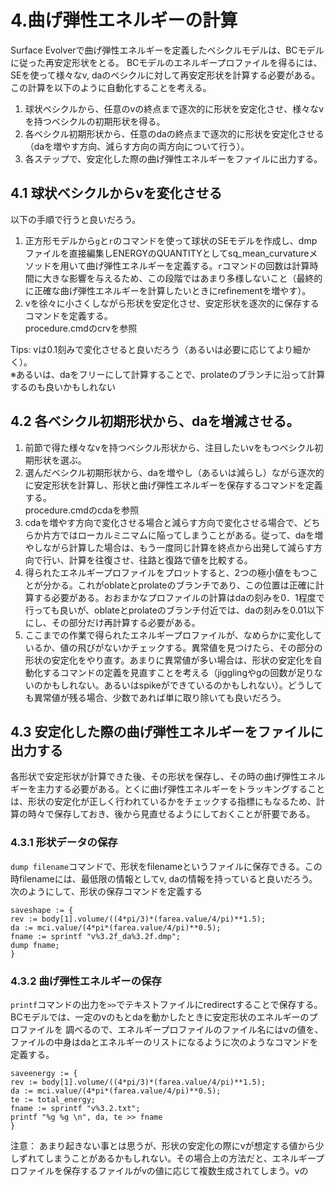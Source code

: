 # 4.曲げ弾性エネルギーの計算
Surface Evolverで曲げ弾性エネルギーを定義したベシクルモデルは、BCモデルに従った再安定形状をとる。 
BCモデルのエネルギープロファイルを得るには、SEを使って様々なv, daのベシクルに対して再安定形状を計算する必要がある。この計算を以下のように自動化することを考える。  
1. 球状ベシクルから、任意のvの終点まで逐次的に形状を安定化させ、様々なvを持つベシクルの初期形状を得る。
1. 各ベシクル初期形状から、任意のdaの終点まで逐次的に形状を安定化させる（daを増やす方向、減らす方向の両方向について行う）。
1. 各ステップで、安定化した際の曲げ弾性エネルギーをファイルに出力する。  

## 4.1 球状ベシクルからvを変化させる
以下の手順で行うと良いだろう。
1. 正方形モデルから`g`と`r`のコマンドを使って球状のSEモデルを作成し、dmpファイルを直接編集しENERGYのQUANTITYとしてsq_mean_curvatureメソッドを用いて曲げ弾性エネルギーを定義する。`r`コマンドの回数は計算時間に大きな影響を与えるため、この段階ではあまり多様しないこと（最終的に正確な曲げ弾性エネルギーを計算したいときにrefinementを増やす）。
1. vを徐々に小さくしながら形状を安定化させ、安定形状を逐次的に保存するコマンドを定義する。  
procedure.cmdのcrvを参照

Tips: vは0.1刻みで変化させると良いだろう（あるいは必要に応じてより細かく）。  
※あるいは、daをフリーにして計算することで、prolateのブランチに沿って計算するのも良いかもしれない

## 4.2 各ベシクル初期形状から、daを増減させる。
1. 前節で得た様々なvを持つベシクル形状から、注目したいvをもつベシクル初期形状を選ぶ。
1. 選んだベシクル初期形状から、daを増やし（あるいは減らし）ながら逐次的に安定形状を計算し、形状と曲げ弾性エネルギーを保存するコマンドを定義する。  
procedure.cmdのcdaを参照
1. cdaを増やす方向で変化させる場合と減らす方向で変化させる場合で、どちらか片方ではローカルミニマムに陥ってしまうことがある。従って、daを増やしながら計算した場合は、もう一度同じ計算を終点から出発して減らす方向で行い、計算を往復させ、往路と復路で値を比較する。
1. 得られたエネルギープロファイルをプロットすると、2つの極小値をもつことが分かる。これがoblateとprolateのブランチであり、この位置は正確に計算する必要がある。おおまかなプロファイルの計算はdaの刻みを0．1程度で行っても良いが、oblateとprolateのブランチ付近では、daの刻みを0.01以下にし、その部分だけ再計算する必要がある。
1. ここまでの作業で得られたエネルギープロファイルが、なめらかに変化しているか、値の飛びがないかチェックする。異常値を見つけたら、その部分の形状の安定化をやり直す。あまりに異常値が多い場合は、形状の安定化を自動化するコマンドの定義を見直すことを考える（jigglingやgの回数が足りないのかもしれない。あるいはspikeができているのかもしれない）。どうしても異常値が残る場合、少数であれば単に取り除いても良いだろう。

## 4.3 安定化した際の曲げ弾性エネルギーをファイルに出力する
各形状で安定形状が計算できた後、その形状を保存し、その時の曲げ弾性エネルギーを主力する必要がある。とくに曲げ弾性エネルギーをトラッキングすることは、形状の安定化が正しく行われているかをチェックする指標にもなるため、計算の時々で保存しておき、後から見直せるようにしておくことが肝要である。  
### 4.3.1 形状データの保存
`dump filename`コマンドで、形状をfilenameというファイルに保存できる。この時filenameには、最低限の情報としてv, daの情報を持っていると良いだろう。次のようにして、形状の保存コマンドを定義する

    saveshape := {
    rev := body[1].volume/((4*pi/3)*(farea.value/4/pi)**1.5);
    da := mci.value/(4*pi*(farea.value/4/pi)**0.5);
    fname := sprintf "v%3.2f_da%3.2f.dmp";
    dump fname;
    }

### 4.3.2 曲げ弾性エネルギーの保存
`printf`コマンドの出力を`>>`でテキストファイルにredirectすることで保存する。BCモデルでは、一定のvのもとdaを動かしたときに安定形状のエネルギーのプロファイルを
調べるので、エネルギープロファイルのファイル名にはvの値を、ファイルの中身はdaとエネルギーのリストになるように次のようなコマンドを定義する。

    saveenergy := {
    rev := body[1].volume/((4*pi/3)*(farea.value/4/pi)**1.5);
    da := mci.value/(4*pi*(farea.value/4/pi)**0.5);
    te := total_energy;
    fname := sprintf "v%3.2.txt";
    printf "%g %g \n", da, te >> fname
    }

注意： あまり起きない事とは思うが、形状の安定化の際にvが想定する値から少しずれてしまうことがあるかもしれない。その場合上の方法だと、エネルギープロファイルを保存するファイルがvの値に応じて複数生成されてしまう。vの
